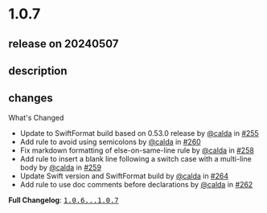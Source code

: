 # 1.0.7

## release on 20240507
## description
## changes
What's Changed

* Update to SwiftFormat build based on 0.53.0 release by <a class="user-mention notranslate" data-hovercard-type="user" data-hovercard-url="/users/calda/hovercard" data-octo-click="hovercard-link-click" data-octo-dimensions="link_type:self" href="https://github.com/calda">@calda</a> in <a class="issue-link js-issue-link" data-error-text="Failed to load title" data-id="2087209170" data-permission-text="Title is private" data-url="https://github.com/airbnb/swift/issues/255" data-hovercard-type="pull_request" data-hovercard-url="/airbnb/swift/pull/255/hovercard" href="https://github.com/airbnb/swift/pull/255">#255</a>
* Add rule to avoid using semicolons by <a class="user-mention notranslate" data-hovercard-type="user" data-hovercard-url="/users/calda/hovercard" data-octo-click="hovercard-link-click" data-octo-dimensions="link_type:self" href="https://github.com/calda">@calda</a> in <a class="issue-link js-issue-link" data-error-text="Failed to load title" data-id="2113805112" data-permission-text="Title is private" data-url="https://github.com/airbnb/swift/issues/260" data-hovercard-type="pull_request" data-hovercard-url="/airbnb/swift/pull/260/hovercard" href="https://github.com/airbnb/swift/pull/260">#260</a>
* Fix markdown formatting of else-on-same-line rule by <a class="user-mention notranslate" data-hovercard-type="user" data-hovercard-url="/users/calda/hovercard" data-octo-click="hovercard-link-click" data-octo-dimensions="link_type:self" href="https://github.com/calda">@calda</a> in <a class="issue-link js-issue-link" data-error-text="Failed to load title" data-id="2113041965" data-permission-text="Title is private" data-url="https://github.com/airbnb/swift/issues/258" data-hovercard-type="pull_request" data-hovercard-url="/airbnb/swift/pull/258/hovercard" href="https://github.com/airbnb/swift/pull/258">#258</a>
* Add rule to insert a blank line following a switch case with a multi-line body by <a class="user-mention notranslate" data-hovercard-type="user" data-hovercard-url="/users/calda/hovercard" data-octo-click="hovercard-link-click" data-octo-dimensions="link_type:self" href="https://github.com/calda">@calda</a> in <a class="issue-link js-issue-link" data-error-text="Failed to load title" data-id="2113764449" data-permission-text="Title is private" data-url="https://github.com/airbnb/swift/issues/259" data-hovercard-type="pull_request" data-hovercard-url="/airbnb/swift/pull/259/hovercard" href="https://github.com/airbnb/swift/pull/259">#259</a>
* Update Swift version and SwiftFormat build by <a class="user-mention notranslate" data-hovercard-type="user" data-hovercard-url="/users/calda/hovercard" data-octo-click="hovercard-link-click" data-octo-dimensions="link_type:self" href="https://github.com/calda">@calda</a> in <a class="issue-link js-issue-link" data-error-text="Failed to load title" data-id="2203348485" data-permission-text="Title is private" data-url="https://github.com/airbnb/swift/issues/264" data-hovercard-type="pull_request" data-hovercard-url="/airbnb/swift/pull/264/hovercard" href="https://github.com/airbnb/swift/pull/264">#264</a>
* Add rule to use doc comments before declarations by <a class="user-mention notranslate" data-hovercard-type="user" data-hovercard-url="/users/calda/hovercard" data-octo-click="hovercard-link-click" data-octo-dimensions="link_type:self" href="https://github.com/calda">@calda</a> in <a class="issue-link js-issue-link" data-error-text="Failed to load title" data-id="2184963449" data-permission-text="Title is private" data-url="https://github.com/airbnb/swift/issues/262" data-hovercard-type="pull_request" data-hovercard-url="/airbnb/swift/pull/262/hovercard" href="https://github.com/airbnb/swift/pull/262">#262</a>

<strong>Full Changelog</strong>: <a class="commit-link" href="https://github.com/airbnb/swift/compare/1.0.6...1.0.7"><tt>1.0.6...1.0.7</tt></a>

